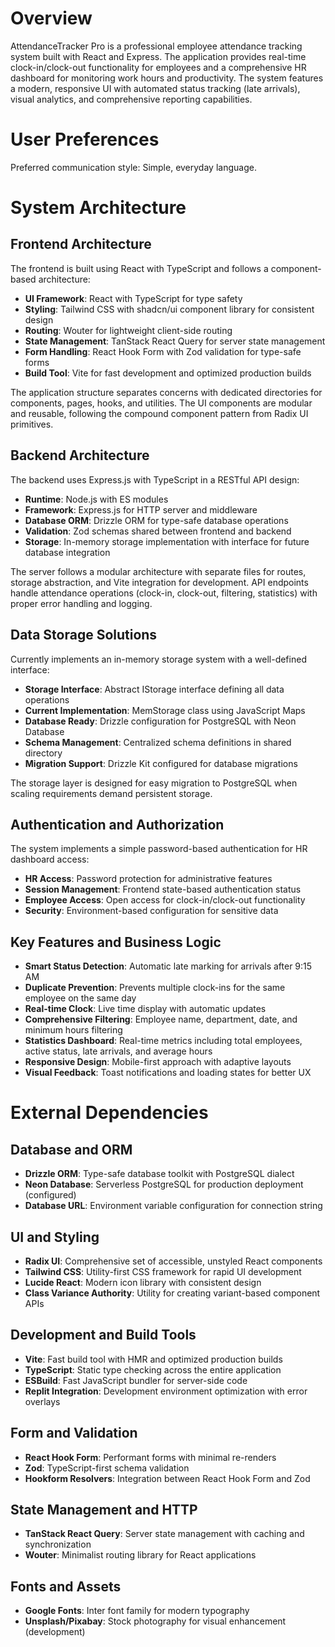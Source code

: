 # Overview

AttendanceTracker Pro is a professional employee attendance tracking system built with React and Express. The application provides real-time clock-in/clock-out functionality for employees and a comprehensive HR dashboard for monitoring work hours and productivity. The system features a modern, responsive UI with automated status tracking (late arrivals), visual analytics, and comprehensive reporting capabilities.

# User Preferences

Preferred communication style: Simple, everyday language.

# System Architecture

## Frontend Architecture
The frontend is built using React with TypeScript and follows a component-based architecture:

- **UI Framework**: React with TypeScript for type safety
- **Styling**: Tailwind CSS with shadcn/ui component library for consistent design
- **Routing**: Wouter for lightweight client-side routing
- **State Management**: TanStack React Query for server state management
- **Form Handling**: React Hook Form with Zod validation for type-safe forms
- **Build Tool**: Vite for fast development and optimized production builds

The application structure separates concerns with dedicated directories for components, pages, hooks, and utilities. The UI components are modular and reusable, following the compound component pattern from Radix UI primitives.

## Backend Architecture
The backend uses Express.js with TypeScript in a RESTful API design:

- **Runtime**: Node.js with ES modules
- **Framework**: Express.js for HTTP server and middleware
- **Database ORM**: Drizzle ORM for type-safe database operations
- **Validation**: Zod schemas shared between frontend and backend
- **Storage**: In-memory storage implementation with interface for future database integration

The server follows a modular architecture with separate files for routes, storage abstraction, and Vite integration for development. API endpoints handle attendance operations (clock-in, clock-out, filtering, statistics) with proper error handling and logging.

## Data Storage Solutions
Currently implements an in-memory storage system with a well-defined interface:

- **Storage Interface**: Abstract IStorage interface defining all data operations
- **Current Implementation**: MemStorage class using JavaScript Maps
- **Database Ready**: Drizzle configuration for PostgreSQL with Neon Database
- **Schema Management**: Centralized schema definitions in shared directory
- **Migration Support**: Drizzle Kit configured for database migrations

The storage layer is designed for easy migration to PostgreSQL when scaling requirements demand persistent storage.

## Authentication and Authorization
The system implements a simple password-based authentication for HR dashboard access:

- **HR Access**: Password protection for administrative features
- **Session Management**: Frontend state-based authentication status
- **Employee Access**: Open access for clock-in/clock-out functionality
- **Security**: Environment-based configuration for sensitive data

## Key Features and Business Logic
- **Smart Status Detection**: Automatic late marking for arrivals after 9:15 AM
- **Duplicate Prevention**: Prevents multiple clock-ins for the same employee on the same day
- **Real-time Clock**: Live time display with automatic updates
- **Comprehensive Filtering**: Employee name, department, date, and minimum hours filtering
- **Statistics Dashboard**: Real-time metrics including total employees, active status, late arrivals, and average hours
- **Responsive Design**: Mobile-first approach with adaptive layouts
- **Visual Feedback**: Toast notifications and loading states for better UX

# External Dependencies

## Database and ORM
- **Drizzle ORM**: Type-safe database toolkit with PostgreSQL dialect
- **Neon Database**: Serverless PostgreSQL for production deployment (configured)
- **Database URL**: Environment variable configuration for connection string

## UI and Styling
- **Radix UI**: Comprehensive set of accessible, unstyled React components
- **Tailwind CSS**: Utility-first CSS framework for rapid UI development
- **Lucide React**: Modern icon library with consistent design
- **Class Variance Authority**: Utility for creating variant-based component APIs

## Development and Build Tools
- **Vite**: Fast build tool with HMR and optimized production builds
- **TypeScript**: Static type checking across the entire application
- **ESBuild**: Fast JavaScript bundler for server-side code
- **Replit Integration**: Development environment optimization with error overlays

## Form and Validation
- **React Hook Form**: Performant forms with minimal re-renders
- **Zod**: TypeScript-first schema validation
- **Hookform Resolvers**: Integration between React Hook Form and Zod

## State Management and HTTP
- **TanStack React Query**: Server state management with caching and synchronization
- **Wouter**: Minimalist routing library for React applications

## Fonts and Assets
- **Google Fonts**: Inter font family for modern typography
- **Unsplash/Pixabay**: Stock photography for visual enhancement (development)